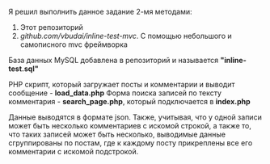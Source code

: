 Я решил выполнить данное задание 2-мя методами:
1) Этот репозиторий
2) *github.com/vbudai/inline-test-mvc*. С помощью небольшого и самописного mvc фреймворка

База данных MySQL добавлена в репозиторий и называется **"inline-test.sql"**

PHP скрипт, который загружает посты и комментарии и выводит сообщение - **load_data.php**
Форма поиска записей по тексту комментария - **search_page.php**, который подключается в **index.php**

Данные выводятся в формате json. Также, учитывая, что у одной записи может быть несколько комментариев с искомой строкой, а также то, что таких записей может быть несколько, выводимые данные сгруппированы по постам, где к каждому посту прикреплены все его комментарии с искомой подстрокой.